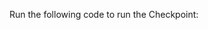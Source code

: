 Run the following code to run the Checkpoint:

```python name="version-0.18 docs/docusaurus/docs/snippets/athena_python_example.py Run Checkpoint"
```
